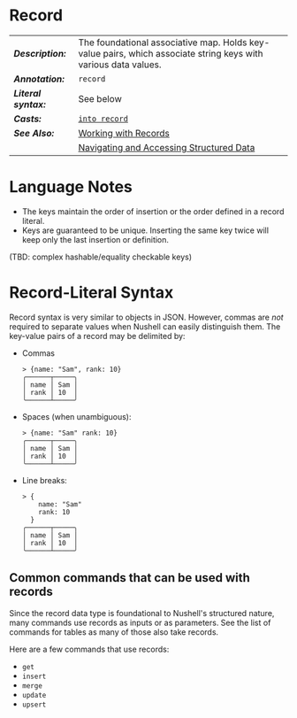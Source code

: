 # Record

|                       |                                                                                                                |
| --------------------- | -------------------------------------------------------------------------------------------------------------- |
| **_Description:_**    | The foundational associative map. Holds key-value pairs, which associate string keys with various data values. |
| **_Annotation:_**     | `record`                                                                                                       |
| **_Literal syntax:_** | See below                                                                                                      |
| **_Casts:_**          | [`into record`](/commands/docs/into_record.md)                                                                 |
| **_See Also:_**       | [Working with Records](/book/working_with_records.md)                                                          |
|                       | [Navigating and Accessing Structured Data](/book/navigating_structured_data.md)                                |

# Language Notes

- The keys maintain the order of insertion or the order defined in a record literal.
- Keys are guaranteed to be unique. Inserting the same key twice will keep only the last insertion or definition.

(TBD: complex hashable/equality checkable keys)

# Record-Literal Syntax

Record syntax is very similar to objects in JSON. However, commas are _not_ required to separate values when Nushell can easily distinguish them. The key-value pairs of a record may be delimited by:

- Commas

  ```nu
  > {name: "Sam", rank: 10}
  ╭──────┬─────╮
  │ name │ Sam │
  │ rank │ 10  │
  ╰──────┴─────╯
  ```

- Spaces (when unambiguous):

  ```nu
  > {name: "Sam" rank: 10}
  ╭──────┬─────╮
  │ name │ Sam │
  │ rank │ 10  │
  ╰──────┴─────╯
  ```

- Line breaks:

  ```nu
  > {
      name: "Sam"
      rank: 10
    }
  ╭──────┬─────╮
  │ name │ Sam │
  │ rank │ 10  │
  ╰──────┴─────╯
  ```

## Common commands that can be used with records

Since the record data type is foundational to Nushell's structured nature, many commands use records as inputs or as parameters. See the list of commands for tables as many of those also take records.

Here are a few commands that use records:

- `get`
- `insert`
- `merge`
- `update`
- `upsert`
